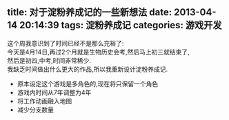 title: 对于淀粉养成记的一些新想法
date: 2013-04-14 20:14:39
tags: 淀粉养成记
categories: 游戏开发
---

这个周我意识到了时间已经不是那么充裕了:  
今天是4月14日,再过2个月就是生物历史会考,然后马上初三就结束了,  
然后是初四,中考,时间非常稀少.  
我缺乏时间做出什么更大的作品,所以我重新设计淀粉养成记.
<!--more-->

  * 原本设定这个游戏是多角色的,现在将只保留一个角色
  * 游戏内时间从7年调整为4年
  * 将工作动画融入地图
  * 减少分支数量

